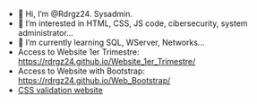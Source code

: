 - 👋 Hi, I’m @Rdrgz24. Sysadmin.
- 👀 I’m interested in HTML, CSS, JS code, cibersecurity, system administrator...
- 🌱 I’m currently learning SQL, WServer, Networks...
- Access to Website 1er Trimestre: https://rdrgz24.github.io/Website_1er_Trimestre/
- Access to Website with Bootstrap: https://rdrgz24.github.io/Web_Bootstrap/
- [CSS validation website](Web_Bootstrap/CSS_validacion_pagina_BOOTSTRAP_PDF.pdf)
